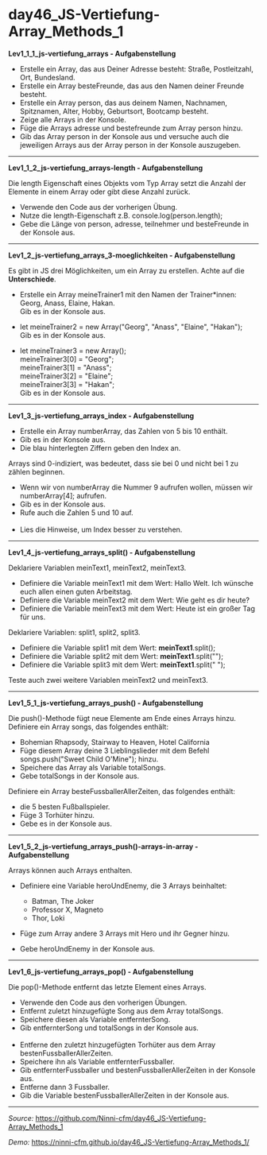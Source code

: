 # day46_JS-Vertiefung-Array_Methods_1

**Lev1_1_1_js-vertiefung_arrays - Aufgabenstellung**

-   Erstelle ein Array, das aus Deiner Adresse besteht: Straße, Postleitzahl, Ort, Bundesland.
-   Erstelle ein Array besteFreunde, das aus den Namen deiner Freunde besteht.
-   Erstelle ein Array person, das aus deinem Namen, Nachnamen, Spitznamen, Alter, Hobby, Geburtsort, Bootcamp besteht.
-   Zeige alle Arrays in der Konsole.
-   Füge die Arrays adresse und bestefreunde zum Array person hinzu.
-   Gib das Array person in der Konsole aus und versuche auch die jeweiligen Arrays aus der Array person in der Konsole auszugeben.

---

**Lev1_1_2_js-vertiefung_arrays-length - Aufgabenstellung**

Die length Eigenschaft eines Objekts vom Typ Array setzt die Anzahl der Elemente in einem Array oder gibt diese Anzahl zurück.

-   Verwende den Code aus der vorherigen Übung.
-   Nutze die length-Eigenschaft z.B. console.log(person.length);
-   Gebe die Länge von person, adresse, teilnehmer und besteFreunde in der Konsole aus.

---

**Lev1_2_js-vertiefung_arrays_3-moeglichkeiten - Aufgabenstellung**

Es gibt in JS drei Möglichkeiten, um ein Array zu erstellen.
Achte auf die <b>Unterschiede</b>.

-   Erstelle ein Array meineTrainer1 mit den Namen der Trainer\*innen: Georg, Anass, Elaine, Hakan.<br>
    Gib es in der Konsole aus.

-   let meineTrainer2 = new Array("Georg", "Anass", "Elaine", "Hakan");<br>
    Gib es in der Konsole aus.

-   let meineTrainer3 = new Array();<br>
    meineTrainer3[0] = "Georg";<br>
    meineTrainer3[1] = "Anass";<br>
    meineTrainer3[2] = "Elaine";<br>
    meineTrainer3[3] = "Hakan";<br>
    Gib es in der Konsole aus.<br>

---

**Lev1_3_js-vertiefung_arrays_index - Aufgabenstellung**

-   Erstelle ein Array numberArray, das Zahlen von 5 bis 10 enthält.
-   Gib es in der Konsole aus.
-   Die blau hinterlegten Ziffern geben den Index an.

Arrays sind 0-indiziert, was bedeutet, dass sie bei 0 und nicht bei 1 zu zählen beginnen.

-   Wenn wir von numberArray die Nummer 9 aufrufen wollen, müssen wir numberArray[4]; aufrufen.
-   Gib es in der Konsole aus.
-   Rufe auch die Zahlen 5 und 10 auf.<br><br>
-   Lies die Hinweise, um Index besser zu verstehen.

---

**Lev1_4_js-vertiefung_arrays_split() - Aufgabenstellung**

Deklariere Variablen meinText1, meinText2, meinText3.

-   Definiere die Variable meinText1 mit dem Wert: Hallo Welt. Ich wünsche euch allen einen guten Arbeitstag.
-   Definiere die Variable meinText2 mit dem Wert: Wie geht es dir heute?
-   Definiere die Variable meinText3 mit dem Wert: Heute ist ein großer Tag für uns.

Deklariere Variablen: split1, split2, split3.

-   Definiere die Variable split1 mit dem Wert: <b>meinText1</b>.split();
-   Definiere die Variable split2 mit dem Wert: <b>meinText1</b>.split("");
-   Definiere die Variable split3 mit dem Wert: <b>meinText1</b>.split(" ");

Teste auch zwei weitere Variablen meinText2 und meinText3.

---

**Lev1_5_1_js-vertiefung_arrays_push() - Aufgabenstellung**

Die push()-Methode fügt neue Elemente am Ende eines Arrays hinzu.
Definiere ein Array songs, das folgendes enthält:

-   Bohemian Rhapsody, Stairway to Heaven, Hotel California
-   Füge diesem Array deine 3 Lieblingslieder mit dem Befehl songs.push("Sweet Child O'Mine"); hinzu.
-   Speichere das Array als Variable totalSongs.
-   Gebe totalSongs in der Konsole aus.

Definiere ein Array besteFussballerAllerZeiten, das folgendes enthält:

-   die 5 besten Fußballspieler.
-   Füge 3 Torhüter hinzu.
-   Gebe es in der Konsole aus.

---

**Lev1_5_2_js-vertiefung_arrays_push()-arrays-in-array - Aufgabenstellung**

Arrays können auch Arrays enthalten.

-   Definiere eine Variable heroUndEnemy, die 3 Arrays beinhaltet:

    -   Batman, The Joker
    -   Professor X, Magneto
    -   Thor, Loki

-   Füge zum Array andere 3 Arrays mit Hero und ihr Gegner hinzu.
-   Gebe heroUndEnemy in der Konsole aus.

---

**Lev1_6_js-vertiefung_arrays_pop() - Aufgabenstellung**

Die pop()-Methode entfernt das letzte Element eines Arrays.

-   Verwende den Code aus den vorherigen Übungen.
-   Entfernt zuletzt hinzugefügte Song aus dem Array totalSongs.
-   Speichere diesen als Variable entfernterSong.
-   Gib entfernterSong und totalSongs in der Konsole aus.<br><br>
-   Entferne den zuletzt hinzugefügten Torhüter aus dem Array bestenFussballerAllerZeiten.
-   Speichere ihn als Variable entfernterFussballer.
-   Gib entfernterFussballer und bestenFussballerAllerZeiten in der Konsole aus.
-   Entferne dann 3 Fussballer.
-   Gib die Variable bestenFussballerAllerZeiten in der Konsole aus.

---

_Source:_ https://github.com/Ninni-cfm/day46_JS-Vertiefung-Array_Methods_1

_Demo:_ https://ninni-cfm.github.io/day46_JS-Vertiefung-Array_Methods_1/

